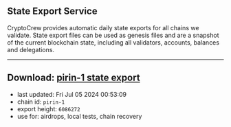 ## State Export Service
CryptoCrew provides automatic daily state exports for all chains we validate. State export files can be used as genesis files and are a snapshot of the current blockchain state, including all validators, accounts, balances and delegations.

---
**Download: [pirin-1 state export](https://dl-eu2.ccvalidators.com/SERVICE/nolus/pirin-1_export_6086272.json)**
---

- last updated: Fri Jul 05 2024 00:53:09
- chain id: `pirin-1`
- export height: `6086272`
- use for: airdrops, local tests, chain recovery
